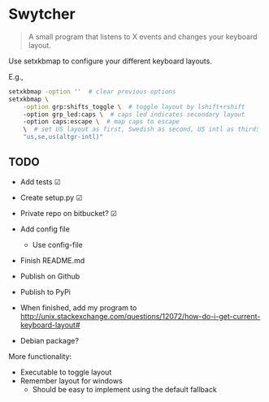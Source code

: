 # Swytcher

> A small program that listens to X events and changes your keyboard layout.

Use setxkbmap to configure your different keyboard layouts.

E.g.,

```bash
setxkbmap -option ''  # clear previous options
setxkbmap \
	-option grp:shifts_toggle \  # toggle layout by lshift+rshift
	-option grp_led:caps \  # caps led indicates secondary layout
	-option caps:escape \  # map caps to escape
	\  # set US layout as first, Swedish as second, US intl as third:
	"us,se,us(altgr-intl)"
```

## TODO

* Add tests  ☑

* Create setup.py ☑

* Private repo on bitbucket? ☑

* Add config file
    * Use config-file

* Finish README.md

* Publish on Github

* Publish to PyPi

* When finished, add my program to
  http://unix.stackexchange.com/questions/12072/how-do-i-get-current-keyboard-layout#

* Debian package?

More functionality:

* Executable to toggle layout
* Remember layout for windows
    * Should be easy to implement using the default fallback
